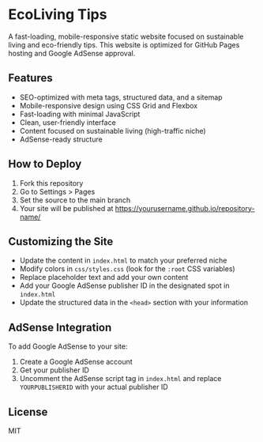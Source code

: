 # EcoLiving Tips

A fast-loading, mobile-responsive static website focused on sustainable living and eco-friendly tips. This website is optimized for GitHub Pages hosting and Google AdSense approval.

## Features

- SEO-optimized with meta tags, structured data, and a sitemap
- Mobile-responsive design using CSS Grid and Flexbox
- Fast-loading with minimal JavaScript
- Clean, user-friendly interface
- Content focused on sustainable living (high-traffic niche)
- AdSense-ready structure

## How to Deploy

1. Fork this repository
2. Go to Settings > Pages
3. Set the source to the main branch
4. Your site will be published at https://yourusername.github.io/repository-name/

## Customizing the Site

- Update the content in `index.html` to match your preferred niche
- Modify colors in `css/styles.css` (look for the `:root` CSS variables)
- Replace placeholder text and add your own content
- Add your Google AdSense publisher ID in the designated spot in `index.html`
- Update the structured data in the `<head>` section with your information

## AdSense Integration

To add Google AdSense to your site:

1. Create a Google AdSense account
2. Get your publisher ID
3. Uncomment the AdSense script tag in `index.html` and replace `YOURPUBLISHERID` with your actual publisher ID

## License

MIT
